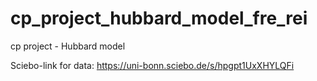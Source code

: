 # cp_project_hubbard_model_fre_rei
cp project - Hubbard model

Sciebo-link for data: https://uni-bonn.sciebo.de/s/hpgpt1UxXHYLQFi
